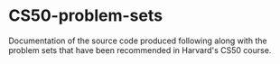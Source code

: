 # CS50-problem-sets
Documentation of the source code produced following along with the problem sets that have been recommended in Harvard's CS50 course.
